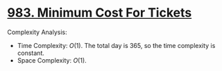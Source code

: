 # [983. Minimum Cost For Tickets](https://leetcode.com/problems/minimum-cost-for-tickets/)


Complexity Analysis:

- Time Complexity: $O(1)$. The total day is 365, so the time complexity is constant.
- Space Complexity: $O(1)$.
